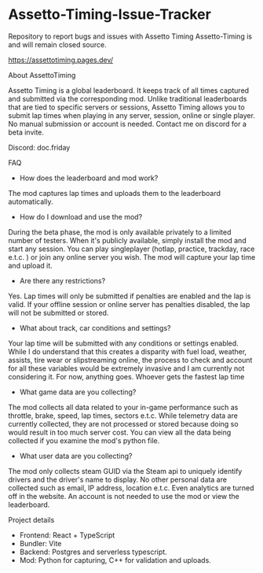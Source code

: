 # Assetto-Timing-Issue-Tracker
Repository to report bugs and issues with Assetto Timing
Assetto-Timing is and will remain closed source. 

https://assettotiming.pages.dev/

About AssettoTiming

Assetto Timing is a global leaderboard. It keeps track of all times captured and submitted via the corresponding mod. Unlike traditional leaderboards that are tied to specific servers or sessions, Assetto Timing allows you to submit lap times when playing in any server, session, online or single player. No manual submission or account is needed.
Contact me on discord for a beta invite.

Discord: doc.friday


FAQ

- How does the leaderboard and mod work?

The mod captures lap times and uploads them to the leaderboard automatically.

- How do I download and use the mod?

During the beta phase, the mod is only available privately to a limited number of testers. When it's publicly available, simply install the mod and start any session. You can play singleplayer (hotlap, practice, trackday, race e.t.c. ) or join any online server you wish. The mod will capture your lap time and upload it.

- Are there any restrictions?

Yes. Lap times will only be submitted if penalties are enabled and the lap is valid. If your offline session or online server has penalties disabled, the lap will not be submitted or stored.

- What about track, car conditions and settings?

Your lap time will be submitted with any conditions or settings enabled. While I do understand that this creates a disparity with fuel load, weather, assists, tire wear or slipstreaming online, the process to check and account for all these variables would be extremely invasive and I am currently not considering it. For now, anything goes. Whoever gets the fastest lap time

- What game data are you collecting?

The mod collects all data related to your in-game performance such as throttle, brake, speed, lap times, sectors e.t.c. While telemetry data are currently collected, they are not processed or stored because doing so would result in too much server cost. You can view all the data being collected if you examine the mod's python file.

- What user data are you collecting?

The mod only collects steam GUID via the Steam api to uniquely identify drivers and the driver's name to display. No other personal data are collected such as email, IP address, location e.t.c. Even analytics are turned off in the website. An account is not needed to use the mod or view the leaderboard.

Project details

- Frontend: React + TypeScript
- Bundler: Vite
- Backend: Postgres and serverless typescript.
- Mod: Python for capturing, C++ for validation and uploads.
